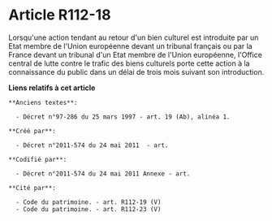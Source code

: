 # Article R112-18

Lorsqu'une action tendant au retour d'un bien culturel est introduite par un Etat membre de l'Union européenne devant un
tribunal français ou par la France devant un tribunal d'un Etat membre de l'Union européenne, l'Office central de lutte
contre le trafic des biens culturels porte cette action à la connaissance du public dans un délai de trois mois suivant son
introduction.

**Liens relatifs à cet article**

	**Anciens textes**:

	  - Décret n°97-286 du 25 mars 1997 - art. 19 (Ab), alinéa 1.

	**Créé par**:

	  - Décret n°2011-574 du 24 mai 2011  - art.

	**Codifié par**:

	  - Décret n°2011-574 du 24 mai 2011 Annexe - art.

	**Cité par**:

	  - Code du patrimoine. - art. R112-19 (V)
	  - Code du patrimoine. - art. R112-23 (V)
